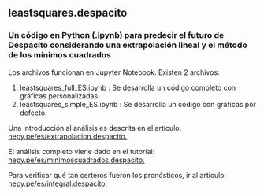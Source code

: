 ## leastsquares.despacito
### Un código en Python (.ipynb) para predecir el futuro de Despacito considerando una extrapolación lineal y el método de los mínimos cuadrados

Los archivos funcionan en Jupyter Notebook. Existen 2 archivos: 

1. leastsquares_full_ES.ipynb : Se desarrolla un código completo con gráficas personalizadas.
2. leastsquares_simple_ES.ipynb : Se desarrolla un código con gráficas por defecto.

Una introducción al análisis es descrita en el artículo: [nepy.pe/es/extrapolacion.despacito.](http://www.nepy.pe/es/educacion/la-extrapolacion-lineal-para-predecir-el-futuro-de-despacito/) 

El análisis completo viene dado en el tutorial: [nepy.pe/es/minimoscuadrados.despacito.](http://www.nepy.pe/es/tutorial/el-metodo-de-los-minimos-cuadrados/) 

Para verificar qué tan certeros fueron los pronósticos, ir al artículo: [nepy.pe/es/integral.despacito.](http://www.nepy.pe/es/educacion/el-calculo-integral-para-predecir-el-futuro-de-despacito/) 

